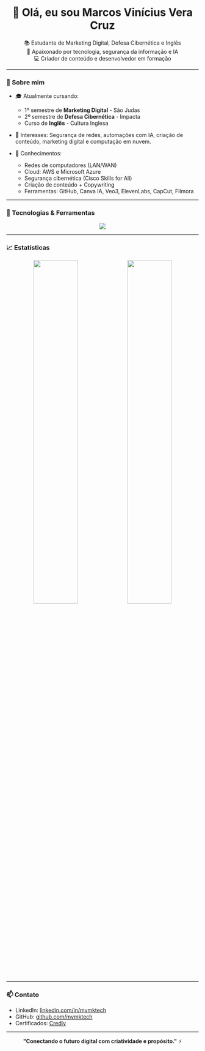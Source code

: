 <h1 align="center">👋 Olá, eu sou Marcos Vinícius Vera Cruz</h1>

<p align="center">
  📚 Estudante de Marketing Digital, Defesa Cibernética e Inglês <br>
  🚀 Apaixonado por tecnologia, segurança da informação e IA <br>
  💻 Criador de conteúdo e desenvolvedor em formação
</p>

---

### 📌 Sobre mim

- 🎓 Atualmente cursando:
  - 1º semestre de **Marketing Digital** - São Judas
  - 2º semestre de **Defesa Cibernética** - Impacta
  - Curso de **Inglês** - Cultura Inglesa

- 🔐 Interesses: Segurança de redes, automações com IA, criação de conteúdo, marketing digital e computação em nuvem.

- 🧠 Conhecimentos:
  - Redes de computadores (LAN/WAN)
  - Cloud: AWS e Microsoft Azure
  - Segurança cibernética (Cisco Skills for All)
  - Criação de conteúdo + Copywriting
  - Ferramentas: GitHub, Canva IA, Veo3, ElevenLabs, CapCut, Filmora

---

### 🧰 Tecnologias & Ferramentas

<div align="center">
  <img src="https://skillicons.dev/icons?i=linux,windows,python,github,aws,azure,vscode,figma,canva,capcut" />
</div>

---

### 📈 Estatísticas

<p align="center">
  <img width="48%" src="https://github-readme-stats.vercel.app/api?username=mvmktech&show_icons=true&theme=radical" />
  <img width="48%" src="https://github-readme-streak-stats.herokuapp.com?user=mvmktech&theme=radical" />
</p>

---

### 📫 Contato

- LinkedIn: [linkedin.com/in/mvmktech](https://www.linkedin.com/in/mvmktech/)
- GitHub: [github.com/mvmktech](https://github.com/mvmktech)
- Certificados: [Credly](https://www.credly.com/users/marcos-vinicius-vera-cruz/badges)

---

<p align="center">
  <b>"Conectando o futuro digital com criatividade e propósito."</b> ⚡
</p>
